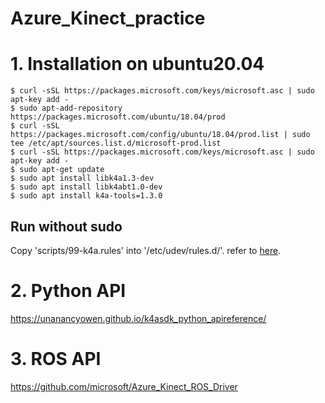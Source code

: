 # Azure_Kinect_practice
# 1. Installation on ubuntu20.04

    $ curl -sSL https://packages.microsoft.com/keys/microsoft.asc | sudo apt-key add -
    $ sudo apt-add-repository https://packages.microsoft.com/ubuntu/18.04/prod
    $ curl -sSL https://packages.microsoft.com/config/ubuntu/18.04/prod.list | sudo tee /etc/apt/sources.list.d/microsoft-prod.list
    $ curl -sSL https://packages.microsoft.com/keys/microsoft.asc | sudo apt-key add -
    $ sudo apt-get update
    $ sudo apt install libk4a1.3-dev
    $ sudo apt install libk4abt1.0-dev
    $ sudo apt install k4a-tools=1.3.0

## Run without sudo
Copy 'scripts/99-k4a.rules' into '/etc/udev/rules.d/'. refer to [here](https://github.com/microsoft/Azure-Kinect-Sensor-SDK/blob/develop/docs/usage.md#linux-device-setup).
    
# 2. Python API
https://unanancyowen.github.io/k4asdk_python_apireference/

# 3. ROS API
https://github.com/microsoft/Azure_Kinect_ROS_Driver
